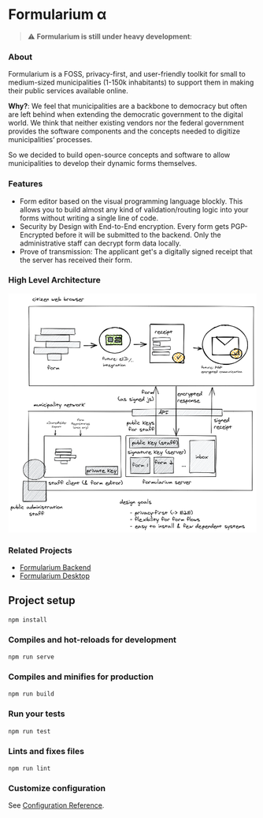 # Formularium α
> :warning: **Formularium is still under heavy development**: 

### About
Formularium is a FOSS, privacy-first, and user-friendly toolkit for small to medium-sized municipalities (1-150k inhabitants) to support them in making their public services available online.

**Why?**: We feel that municipalities are a backbone to democracy but often are left behind when extending the democratic government to the digital world. We think that neither existing vendors nor the federal government provides the software components and the concepts needed to digitize municipalities’ processes.

So we decided to build open-source concepts and software to allow municipalities to develop their dynamic forms themselves.

### Features
- Form editor based on the visual programming language blockly. This allows you to build almost any kind of validation/routing logic into your forms without writing a single line of code. 
- Security by Design with End-to-End encryption. Every form gets PGP-Encrypted before it will be submitted to the backend. Only the administrative staff can decrypt form data locally.
- Prove of transmission: The applicant get's a digitally signed receipt that the server has received their form.

### High Level Architecture
![High Level Architecture](docs/HLA.png)

### Related Projects
- [Formularium Backend](https://github.com/LilithWittmann/formularium-backend)
- [Formularium Desktop](https://github.com/LilithWittmann/formularium-desktop)

## Project setup
```
npm install
```

### Compiles and hot-reloads for development
```
npm run serve
```

### Compiles and minifies for production
```
npm run build
```

### Run your tests
```
npm run test
```

### Lints and fixes files
```
npm run lint
```

### Customize configuration
See [Configuration Reference](https://cli.vuejs.org/config/).
